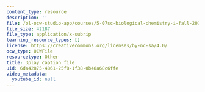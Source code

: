 ```yaml
---
content_type: resource
description: ''
file: /ol-ocw-studio-app/courses/5-07sc-biological-chemistry-i-fall-2013/6da42875486125f81f380b48a68c6ffe_922Oig1HWG8.srt
file_size: 42187
file_type: application/x-subrip
learning_resource_types: []
license: https://creativecommons.org/licenses/by-nc-sa/4.0/
ocw_type: OCWFile
resourcetype: Other
title: 3play caption file
uid: 6da42875-4861-25f8-1f38-0b48a68c6ffe
video_metadata:
  youtube_id: null
---
```

